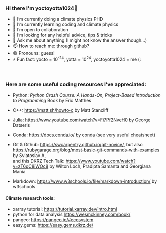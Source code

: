 ### Hi there I'm yoctoyotta1024👋

<!--
**yoctoyotta1024/yoctoyotta1024** is a ✨ _special_ ✨ repository because its `README.md` (this file) appears on your GitHub profile.
-->


- 🔭 I’m currently doing a climate physics PHD
- 🌱 I’m currently learning coding and climate physics
- 👯 I’m open to collaboration
- 🤔 I’m looking for any helpful advice, tips & tricks
- 💬 Ask me about anything (I might not know the answer though...)
- 📫 How to reach me: through github?
- 😄 Pronouns: guess!
- ⚡ Fun fact: yocto = 10<sup>-24</sup>, yotta = 10<sup>24</sup>, yoctoyotta1024 = me (:

<br/>

### Here are some useful coding resources I've appreciated:

- Python: _Python Crash Course: A Hands-On, Project-Based Introduction to Programming_ Book by Eric Matthes

- C++: https://matt.sh/howto-c by Matt Stancliff 

- Julia: https://www.youtube.com/watch?v=Fi7Pf2NveH0 by George Datseris

- Conda: https://docs.conda.io/ by conda (see very useful cheatsheet)

- Git & Github: https://swcarpentry.github.io/git-novice/, but also https://rubygarage.org/blog/most-basic-git-commands-with-examples by Sviatoslav A,  
              and this DKRZ Tech Talk: https://www.youtube.com/watch?v=zT6gC8iWOc8 by Wilton Loch, Pradipta Samanta and Georgiana Mania

- Markdown: https://www.w3schools.io/file/markdown-introduction/ by w3schools

#### Climate research tools:
- xarray tutorial:  https://tutorial.xarray.dev/intro.html
- python for data analysis https://wesmckinney.com/book/
- pangeo: https://pangeo.io/#ecosystem
- easy.gems: https://easy.gems.dkrz.de/
